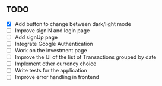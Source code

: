 ## TODO

- [x] Add button to change between dark/light mode
- [ ] Improve signIN and login page
- [ ] Add signUp page
- [ ] Integrate Google Authentication
- [ ] Work on the investment page
- [ ] Improve the UI of the list of Transactions grouped by date
- [ ] Implement other currency choice
- [ ] Write tests for the application
- [ ] Improve error handling in frontend
